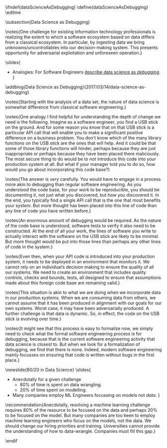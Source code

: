 \ifndef{dataScienceAsDebugging}
\define{dataScienceAsDebugging}
\editme

\subsection{Data Science as Debugging}

\notes{One challenge for existing information technology professionals
is realizing the extent to which a software ecosystem based on data
differs from a classical ecosystem. In particular, by ingesting data
we bring unknowns/uncontrollables into our decision-making
system. This presents opportunity for adversarial exploitation and
unforeseen operation.}

\slides{
* Analogies: For Software Engineers [describe data science as *debugging*](http://inverseprobability.com/2017/03/14/data-science-as-debugging).
}

\addblog{Data Science as Debugging}{2017/03/14/data-science-as-debugging}

\notes{Starting with the analysis of a data set, the nature of data
science is somewhat difference from classical software engineering.}

\notes{One analogy I find helpful for understanding the depth of
change we need is the following. Imagine as a software engineer, you
find a USB stick on the ground. And for some reason you *know* that on
that USB stick is a particular API call that will enable you to make a
significant positive difference on a business problem. You don't know
which of the many library functions on the USB stick are the ones that
will help. And it could be that some of those library functions will
hinder, perhaps because they are just inappropriate or perhaps because
they have been placed there maliciously. The most secure thing to do
would be to *not* introduce this code into your production system at all. But
what if your manager told you to do so, how would you go about
incorporating this code base?}

\notes{The answer is *very* carefully. You would have to engage in a process
more akin to debugging than regular software engineering. As you
understood the code base, for your work to be reproducible, you should
be documenting it, not just what you discovered, but how you discovered
it. In the end, you typically find a single API call that is the one
that most benefits your system. But more thought has been placed into
this line of code than any line of code you have written before.}

\notes{An enormous amount of debugging would be required. As the
nature of the code base is understood, software tests to verify it
also need to be constructed. At the end of all your work, the lines of
software you write to actually interact with the software on the USB
stick are likely to be minimal. But more thought would be put into
those lines than perhaps any other lines of code in the system.}

\notes{Even then, when your API code is introduced into your production system,
it needs to be deployed in an environment that monitors it. We cannot
rely on an individual’s decision making to ensure the quality of all our
systems. We need to create an environment that includes quality
controls, checks and bounds, tests, all designed to ensure that
assumptions made about this foreign code base are remaining valid.}

\notes{This situation is akin to what we are doing when we incorporate data in
our production systems. When we are consuming data from others, we
cannot assume that it has been produced in alignment with our goals for
our own systems. Worst case, it may have been adversarially produced. A
further challenge is that data is dynamic. So, in effect, the code on
the USB stick is evolving over time.}

\notes{It might see that this process is easy to formalize now, we
simply need to check what the formal software engineering process is
for debugging, because that is the current software engineering
activity that data science is closest to. But when we look for a
formalization of debugging, we find that there is none. Indeed, modern
software engineering mainly focusses on ensuring that code is written
without bugs in the first place.}

\newslide{80/20 in Data Science}
\slides{
* Anecdotally for a given challenge 
    * 80% of time is spent on data wrangling.
	* 20% of time spent on modelling.
* Many companies employ ML Engineers focussing on *models* not *data*.
}

\recommendation{Anecdotally, resolving a machine learning challenge
requires 80% of the resource to be focused on the data and perhaps 20%
to be focused on the model. But many companies are too keen to employ
machine learning engineers who focus on the models, not the data. We
should change our hiring priorities and training. Universities cannot
provide the understanding of how to data-wrangle.  Companies must fill
this gap.}

\endif
